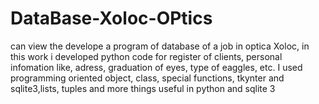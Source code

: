 # DataBase-Xoloc-OPtics
can view the develope a program of database of a job in optica Xoloc, in this work i developed python code for register of clients, personal infomation like, adress, graduation of eyes, type of eaggles, etc. I used programming oriented object, class, special functions, tkynter and sqlite3,lists, tuples and more things useful in python and sqlite 3
